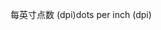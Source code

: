 <span data-ttu-id="e0baa-101">每英寸点数 (dpi)</span><span class="sxs-lookup"><span data-stu-id="e0baa-101">dots per inch (dpi)</span></span>